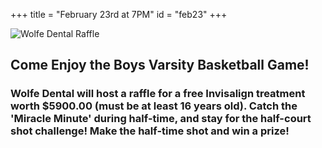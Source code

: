 +++
title = "February 23rd at 7PM"
id = "feb23"
+++


![Wolfe Dental Raffle](/images/wolfe-dental-raffle.jpeg)

##  Come Enjoy the Boys Varsity Basketball Game!
### Wolfe Dental will host a raffle for a free Invisalign treatment worth $5900.00 (must be at least 16 years old). Catch the 'Miracle Minute' during half-time, and stay for the half-court shot challenge! Make the half-time shot and win a prize!
